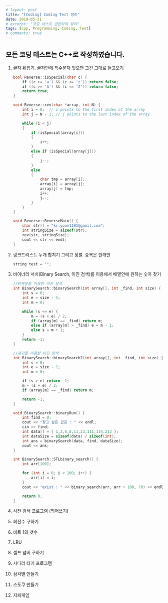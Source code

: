 ```yaml
---
# layout: post
title: "[Coding] Coding Test 정리"
date: 2019-05-31
# excerpt: "코딩 테스트 관련하여 정리"
tags: [cpp, Programming, Coding, Test]
# comments: true
---
```


## 모든 코딩 테스트는 C++로 작성하였습니다.

1. 글자 뒤집기. 글자안에 특수문자 잇으면 그건 그대로 들고오기
	```c++
	bool Reverse::isSpecial(char c) {
		if ((c >= 'a') && (c <= 'z')) return false;
		if ((c >= 'A') && (c <= 'Z')) return false;
		return true;
	}

	void Reverse::rev(char *array, int N) {
		int i = 0;  // i points to the first index of the array
		int j = N - 1; // j points to the last index of the array

		while (i < j)
		{
			if (isSpecial(array[i]))
			{
				i++;
			}
			else if (isSpecial(array[j]))
			{
				j--;
			}
			else
			{
				char tmp = array[i];
				array[i] = array[j];
				array[j] = tmp;
				i++;
				j--;
			}
		}
	}

	void Reverse::ReverseMain() {
		char str[] = "kr.yoon1101@gamil.com";
		int stringSize = sizeof(str);
		rev(str, stringSize);
		cout << str << endl;
	}
	```

2. 링크드리스트 두개 합치기 그리고 정렬. 중복은 한개만
	```c++
	string test = "";
	```

3. 바이너리 서치(Binary Search, 이진 검색)를 이용해서 배열안에 원하는 숫자 찾기
	```c++
	//반복문을 이용한 이진 탐색
	int BinarySearch::binarySearch(int array[], int _find, int size) {
		int s = 0;
		int e = size - 1;
		int m = 0;

		while (s <= e) {
			m = (s + e) / 2;
			if (array[m] == _find) return m;
			else if (array[m] > _find) e = m - 1;
			else s = m + 1;
		}
		return -1;
	}

	//재귀를 이용한 이진 탐색
	int BinarySearch::binarySearch2(int array[], int _find, int size) {
		int s = 0;
		int e = size - 1;
		int m = 0;

		if (s > e) return -1;
		m = (s + e) / 2;
		if (array[m] == _find) return m;

		return -1;
	}

	void BinarySearch::binaryRun() {
		int find = 0;
		cout << "찾고 싶은 값은 : " << endl;
		cin >> find;
		int data[] = { 1,3,6,8,11,23,111,114,213 };
		int dataSize = sizeof(data) / sizeof(int);
		int ans = binarySearch(data, find, dataSize);
		cout << ans;
	}

	int BinarySearch::STLbinary_search() {
		int arr[100];

		for (int i = 0; i < 100; i++) {
			arr[i] = i;
		}
		cout << "exist : " << binary_search(arr, arr + 100, 70) << endl;

		return 0;
	}
	```

4. 사전 검색 프로그램 (띄어쓰기)

5. 회전수 구하기

6. 비트 1의 갯수

7. LRU

8. 셀프 넘버 구하기

9. 사다리 타기 프로그램

10. 삼각별 만들기

11. 스도쿠 만들기

12. 지뢰게임
